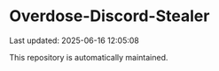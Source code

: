 # Overdose-Discord-Stealer

Last updated: 2025-06-16 12:05:08

This repository is automatically maintained.
